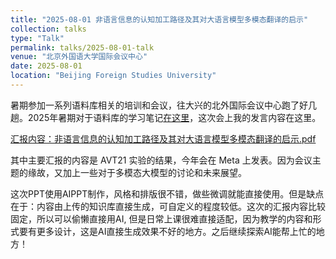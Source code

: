 ```yaml
---
title: "2025-08-01 非语言信息的认知加工路径及其对大语言模型多模态翻译的启示"
collection: talks
type: "Talk"
permalink: talks/2025-08-01-talk
venue: "北京外国语大学国际会议中心"
date: 2025-08-01
location: "Beijing Foreign Studies University"
---
```


暑期参加一系列语料库相关的培训和会议，往大兴的北外国际会议中心跑了好几趟。2025年暑期对于语料库的学习笔记<a href="https://chezvivian.github.io/podcasts/2025-07-18-corpus/" target="_blank">在这里</a>，这次会上我的发言内容在这里。

<a href="非语言信息的认知加工路径及其对大语言模型多模态翻译的启示.pdf" target="_blank">汇报内容：非语言信息的认知加工路径及其对大语言模型多模态翻译的启示.pdf</a>

其中主要汇报的内容是 AVT21 实验的结果，今年会在 Meta 上发表。因为会议主题的缘故，又加上一些对于多模态大模型的讨论和未来展望。

这次PPT使用AIPPT制作，风格和排版很不错，做些微调就能直接使用。但是缺点在于：内容由上传的知识库直接生成，可自定义的程度较低。这次的汇报内容比较固定，所以可以偷懒直接用AI, 但是日常上课很难直接适配，因为教学的内容和形式要有更多设计，这是AI直接生成效果不好的地方。之后继续探索AI能帮上忙的地方！